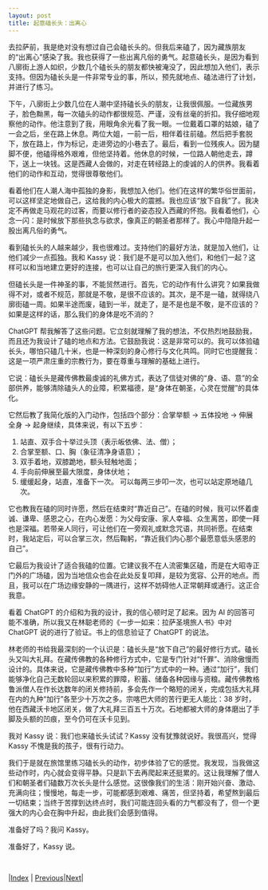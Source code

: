 ```yaml
---
layout: post
title: 起意磕长头：出离心
---
```


去拉萨前，我是绝对没有想过自己会磕长头的。但我后来磕了，因为藏族朋友的“出离心”感染了我。我也获得了一些出离凡俗的勇气。起意磕长头，是因为看到八廓街上游人如织，少数几个磕长头的朋友都快被淹没了，因此想加入他们，表示支持。但因为磕长头是一件非常专业的事，所以，预先就地点、磕法进行了计划，并进行了练习。

下午，八廓街上少数几位在人潮中坚持磕长头的朋友，让我很佩服。一位藏族男子，脸色黝黑，每一次磕头的动作都很规范、严谨，没有丝毫的折扣。我仔细地观察他的动作。他注意到了我，用眼角余光看了我一眼。一位戴着口罩的姑娘，磕了一会之后，坐在路上休息。两位大姐，一前一后，相伴着往前磕。然后把手套脱下，放在路上，作为标记，走进旁边的小巷去了。最后，看到一位残疾人。因为腿脚不便，他磕得格外艰难，但他坚持着。他休息的时候，一位路人朝他走去，蹲下，送上一块钱。这是西藏人会做的，对走在转经路上的虔诚的人的供养。我看着他们的动作和互动，觉得很尊敬他们。

看着他们在人潮人海中孤独的身影，我想加入他们。他们在这样的繁华俗世面前，可以这样坚定地做自己，这给我的内心极大的震撼。我也应该“放下自我”了。我决定不再做走马观花的过客，而要以修行者的姿态投入西藏的怀抱。我看着他们，心念一闪：是时候放下那些执念与欲求，像真正的朝圣者那样了。我心中隐隐升起一股出离凡俗的勇气。

看到磕长头的人越来越少，我也很难过。支持他们的最好方法，就是加入他们，让他们减少一点孤独。我和 Kassy 说：我们是不是可以加入他们，和他们一起？这样可以和当地建立更好的连接，也可以让自己的旅行更深入我们的内心。

但磕长头是一件神圣的事，不能贸然进行。首先，它的动作有什么讲究？如果我做得不对，或者不规范，那就是不敬，是很不应该的。其次，是不是一磕，就得绕八廓街磕一周。如果半途而废，磕到一半，就走了，是不是也是不敬，是不应该的？如果是这样的话，那么我们的身体是吃不消的？

ChatGPT 帮我解答了这些问题。它立刻就理解了我的想法，不仅热烈地鼓励我，而且还为我设计了磕的地点和方法。它鼓励我说：这是非常可以的。我可以体验磕长头，哪怕只磕几十米，也是一种深刻的身心修行与文化共鸣。同时它也提醒我：这是一项严肃庄重的宗教行为，要在尊重与理解的基础上进行。

它说：磕长头是藏传佛教最虔诚的礼佛方式，表达了信徒对佛的“身、语、意”的全部供养，能够清除磕头人的业障，积累福德，是“身体在朝圣，心灵在觉醒”的具体化。

它然后教了我简化版的入门动作，包括四个部分：合掌举额 → 五体投地 → 伸展全身 → 起身继续，具体来说，有以下五步：
1. 站直、双手合十举过头顶（表示皈依佛、法、僧）；
2. 合掌至额、口、胸（象征清净身语意）；
3. 双手着地，双膝跪地，额头轻触地面；
4. 手向前伸展至最大限度，身体伏地；
5. 缓缓起身，站直，准备下一次。
可以每两三步叩一次，也可以站定原地磕几次。

它也教我在磕的同时许愿，然后在结束时“靠近自己”。在磕的时候，我可以怀着虔诚、谦卑、感恩之心，在内心发愿：为父母安康、家人幸福、众生离苦，即使一拜也是深福。若带亲人同行，可让他们在一旁观礼或默念咒语，共同祈愿。在结束时，我站定后，可以合掌三次，然后鞠躬，“靠近我们内心那个最愿意低头感恩的自己”。

它最后为我设计了适合我磕的位置。它建议我不在人流密集区磕，而是在大昭寺正门外的广场磕，因为当地信众也会在此处反复叩拜，是较为宽容、公开的地点。而且，我可以在广场边缘安静的一隅进行，这样不妨碍他人正常朝拜或通行。这正合我意。

看着 ChatGPT 的介绍和为我的设计，我的信心顿时足了起来。因为 AI 的回答可能不准确，所以我又在林聪老师的《一步一如来：拉萨圣境旅人书》中对 ChatGPT 说的进行了验证。书上的信息验证了 ChatGPT 的说法。

林老师的书给我最深刻的一个认识是：磕长头是“放下自己”的最好修行方式。磕长头又叫大礼拜。在藏传佛教的各种修行方式中，它是专门针对“忏罪”、消除傲慢而设计的。具体来说，它是藏传佛教中多种“加行”方式中的一种。通过“加行”，我们能够净化自己无数轮回以来积累的罪障，积蓄、储备各种因缘与资粮。藏传佛教格鲁派僧人在作长达数年的闭关修持前，多会先作一个略短的闭关，完成包括大礼拜在内的九种“加行”各至少十万次之多。宗喀巴大师的苦行更无人能比：38 岁时，他在西藏沃卡地区闭关，做了大礼拜三百五十万次。石地都被大师的身体磨出了手脚及头额的凹痕，至今仍可在沃卡见到。

我对 Kassy 说：我们也来磕长头试试？Kassy 没有犹豫就说好。我很高兴，觉得 Kassy 不愧是我的孩子，很有行动力。

我们于是就在旅馆里练习磕长头的动作，初步体验了它的感觉。我发现，当我做这些动作时，内心就会变得平静。只是趴下去再爬起来还挺累的。这让我理解了僧人们和朝圣者们磕数万次长头是什么感觉。这很像我们的生活：刚开始兴奋、激动、充满向往；慢慢地，每走一步，可能都感到艰难、痛苦，但坚持着，希望熬到最后一切结束；当终于苦撑到达终点时，我们可能连回头看的力气都没有了，但一个更强大的内心会在胸中升起，由此我们会感到值得。

准备好了吗？我问 Kassy。

准备好了，Kassy 说。

<br/>

|[Index](../) | [Previous](11-kassy-fansi)|[Next](13-kechangtou)|
